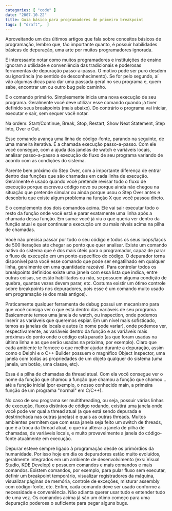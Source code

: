 ```yaml
---
categories: [ "code" ]
date: "2007-10-22"
title: Guia básico para programadores de primeiro breakpoint
tags: [ "draft",  ]
---
```

Aproveitando um dos últimos artigos que fala sobre conceitos básicos de programação, lembro que, tão importante quanto, é possuir habilidades básicas de depuração, uma arte por muitos programadores ignorada.

É interessante notar como muitos programadores e instituições de ensino ignoram a utilidade e conveniência das tradicionais e poderosas ferramentas de depuração passo-a-passo. O motivo pode ser puro desdém ou ignorância (no sentido de desconhecimento). Se for pelo segundo, aí vão algumas dicas para dar uma passada geral no seu programa e, quem sabe, encontrar um ou outro bug pelo caminho.


É o comando primário. Simplesmente inicia uma nova execução de seu programa. Geralmente você deve utilizar esse comando quando já tiver definido seus breakpoints (mais abaixo). Do contrário o programa vai iniciar, executar e sair, sem sequer você notar.

Na ordem: Start/Continue, Break, Stop, Restart, Show Next Statement, Step Into, Over e Out.



Esse comando avança uma linha de código-fonte, parando na seguinte, de uma maneira iterativa. É a chamada execução passo-a-passo. Com ele você consegue, com a ajuda das janelas de watch e variáveis locais, analisar passo-a-passo a execução do fluxo de seu programa variando de acordo com as condições do sistema.



Parente bem próximo do Step Over, com a importante diferença de entrar dentro das funções que são chamadas em cada linha de execução. Geralmente é usado quando você pretende revisar todo o fluxo de execução porque escreveu código novo ou porque ainda não chegou na situação que pretende simular ou ainda porque usou o Step Over antes e descobriu que existe algum problema na função X que você passou direto.



É o complemento dos dois comandos acima. Ele vai sair executar todo o resto da função onde você está e parar exatamente uma linha após a chamada dessa função. Em suma: você já viu o que queria ver dentro da função atual e quer continuar a execução um ou mais níveis acima na pilha de chamadas.


Você não precisa passar por todo o seu código e todos os seus loops/laços de 500 iterações até chegar ao ponto que quer analisar. Existe um comando nativo do sistema que é dos mais úteis para o programador, capaz de parar o fluxo de execução em um ponto específico do código. O depurador torna disponível para você esse comando que pode ser engatilhado em qualquer linha, geralmente em uma quantidade razoável. Para controlar todos os breakpoints definidos existe uma janela com essa lista que indica, entre outras coisas, se estão habilitados ou não, se possuem alguma condição de quebra, quantas vezes devem parar, etc. Costuma existir um ótimo controle sobre breakpoints nos depuradores, pois esse é um comando muito usado em programação (e dos mais antigos).



Praticamente qualquer ferramenta de debug possui um mecanismo para que você consiga ver o que está dentro das variáveis de seu programa. Basicamente temos uma janela de watch, ou inspection, onde podemos inserir as variáveis que queremos espiar. Em um nível mais sofisticado, temos as janelas de locals e autos (o nome pode variar), onde podemos ver, respectivamente, as variáveis dentro da função e as variáveis mais próximas do ponto onde o código está parado (as que foram usadas na última linha e as que serão usadas na próxima, por exemplo). Claro que cada ambiente te fornece o que melhor ajudar durante a depuração, assim como o Delphi e o C++ Builder possuem o magnífico Object Inspector, uma janela com todas as propriedades de um objeto qualquer do sistema (uma janela, um botão, uma classe, etc).



Essa é a pilha de chamadas da thread atual. Com ela você consegue ver o nome da função que chamou a função que chamou a função que chamou... até a função inicial (por exemplo, o nosso conhecido main, a primeira função de um programa "normal" em C/C++).


No caso de seu programa ser multithreading, ou seja, possuir várias linhas de execução, fluxos distintos de código rodando, existirá uma janela onde você pode ver qual a thread atual (a que está sendo depurada e destrinchada nas outras janelas) e quais as outras threads. Muitos ambientes permitem que com essa janela seja feito um switch de threads, que é a troca da thread atual, o que irá alterar a janela de pilha de chamadas, de variáveis locais, e muito provavelmente a janela do código-fonte atualmente em execução.


Depurar esteve sempre ligado à programação desde os primórdios da humanidade. Por isso hoje em dia os depuradores estão muito evoluídos, geralmente integrados em um ambiente de desenvolvimento (exs: Visual Studio, KDE Develop) e possuem comandos e mais comandos e mais comandos. Existem comandos, por exemplo, para pular fluxo sem executar, definir um breakpoint temporário, visualizar registradores da máquina, visualizar páginas de memória, controle de exceções, misturar assembly com código-fonte, etc. Enfim, cada comando deve ser usado conforme a necessidade e conveniência. Não adianta querer usar tudo e entender tudo de uma vez. Os comandos acima já são um ótimo começo para uma depuração poderosa o suficiente para pegar alguns bugs.
